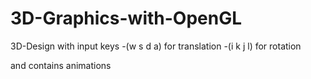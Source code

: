 # 3D-Graphics-with-OpenGL

3D-Design with input keys 
-(w s d a) for translation
-(i k j l) for rotation 

and contains animations
